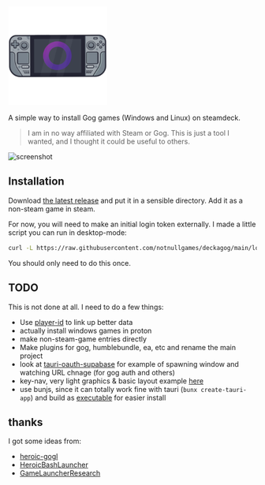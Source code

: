 <img src="src-tauri/icons/icon.png" alt="deckagog" width="200" />

A simple way to install Gog games (Windows and Linux) on steamdeck.

> I am in no way affiliated with Steam or Gog. This is just a tool I wanted, and I thought it could be useful to others.

![screenshot](screenshot.png)


## Installation

Download [the latest release](https://github.com/notnullgames/deckagog/releases) and put it in a sensible directory. Add it as a non-steam game in steam.

For now, you will need to make an initial login token externally. I made a little script you can run in desktop-mode:

```sh
curl -L https://raw.githubusercontent.com/notnullgames/deckagog/main/login.sh | bash
```

You should only need to do this once.

## TODO

This is not done at all. I need to do a few things:

- Use [player-id](https://playerdb.co/) to link up better data
- actually install windows games in proton
- make non-steam-game entries directly
- Make plugins for gog, humblebundle, ea, etc and rename the main project
- look at [tauri-oauth-supabase](https://github.com/JeaneC/tauri-oauth-supabase) for example of 
spawning window and watching URL chnage (for gog auth and others)
- key-nav, very light graphics & basic layout example [here](https://github.com/dead/react-key-navigation/tree/master/examples/youtube-react-tv)
- use bunjs, since it can totally work fine with tauri (`bunx create-tauri-app`) and build as [executable](https://bun.sh/docs/bundler/executables) for easier install



## thanks

I got some ideas from:

- [heroic-gogl](https://github.com/Heroic-Games-Launcher/heroic-gogdl)
- [HeroicBashLauncher](https://github.com/redromnon/HeroicBashLauncher)
- [GameLauncherResearch](https://github.com/Lariaa/GameLauncherResearch/wiki)
